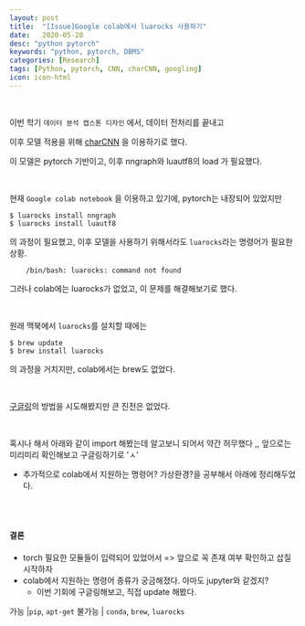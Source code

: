 ```yaml
---
layout: post
title:  "[Issue]Google colab에서 luarocks 사용하기"
date:   2020-05-20
desc: "python pytorch"
keywords: "python, pytorch, DBMS"
categories: [Research]
tags: [Python, pytorch, CNN, charCNN, googling]
icon: icon-html
---
```


<br>

이번 학기 `데이터 분석 캡스톤 디자인` 에서, 데이터 전처리를 끝내고

이후 모델 적용을 위해 [charCNN]("https://github.com/yoonkim/lstm-char-cnn") 을 이용하기로 했다.


이 모델은 pytorch 기반이고, 이후 nngraph와 luautf8의 load 가 필요했다.


<br>

현재 `Google colab notebook` 을 이용하고 있기에, pytorch는 내장되어 있었지만

```
$ luarocks install nngraph
$ luarocks install luautf8
```

의 과정이 필요했고, 이후 모델을 사용하기 위해서라도 `luarocks`라는 명령어가 필요한 상황.


```
    /bin/bash: luarocks: command not found
```


그러나 colab에는 luarocks가 없었고, 이 문제를 해결해보기로 했다.

<br>


원래 맥북에서 `luarocks`를 설치할 때에는



```
$ brew update
$ brew install luarocks

```

의 과정을 거치지만, colab에서는 brew도 없었다.




<br>



[구글링]("https://stackoverflow.com/questions/51030306/how-could-i-install-torch-on-google-colab-if-it-does-not-exist-the-file-bashr")의 방법을 시도해봤지만 큰 진전은 없었다.



<br>


혹시나 해서 아래와 같이 import 해봤는데 알고보니 되어서 약간 허무했다 ,,
앞으로는 미리미리 확인해보고 구글링하기로 'ㅅ'

+ 추가적으로 colab에서 지원하는 명령어? 가상환경?을 공부해서 아래에 정리해두었다.



<br>

<br>


#### 결론

- torch 필요한 모듈들이 입력되어 있었어서 => 앞으로 꼭 존재 여부 확인하고 삽질 시작하자
- colab에서 지원하는 명령어 종류가 궁금해졌다. 아마도 jupyter와 같겠지?
  - 이번 기회에 구글링해보고, 직접 update 해봤다.



가능 |`pip`,  `apt-get`
불가능 | `conda`, `brew`, `luarocks`
